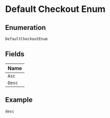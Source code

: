 
# Default Checkout Enum

## Enumeration

`DefaultCheckoutEnum`

## Fields

| Name |
|  --- |
| `Asc` |
| `Desc` |

## Example

```
desc
```

